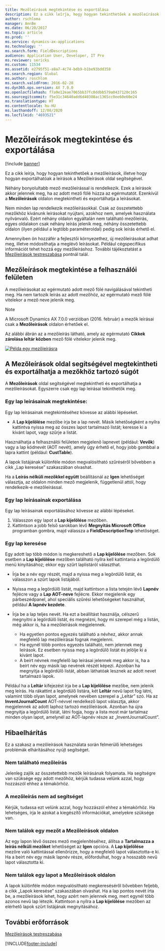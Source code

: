 ```yaml
---
title: Mezőleírások megtekintése és exportálása
description: Ez a cikk leírja, hogy hogyan tekinthetőek a mezőleírások, illetve hogy hogyan exportálhatóak a leírások a Mezőleírások oldal segítségével.
author: rschloma
manager: AnnBe
ms.date: 06/20/2017
ms.topic: article
ms.prod: ''
ms.service: dynamics-ax-applications
ms.technology: ''
ms.search.form: FieldDescriptions
audience: Application User, Developer, IT Pro
ms.reviewer: sericks
ms.custom: 11534
ms.assetid: e2795f51-a8a7-4c74-bdb9-b1be93bdd358
ms.search.region: Global
ms.author: roschlom
ms.search.validFrom: 2016-02-28
ms.dyn365.ops.version: AX 7.0.0
ms.openlocfilehash: f7a9e12eae7065bb37fc0ddbb579a0437120c165
ms.sourcegitcommit: f5e31c34640add6d40308ac1365cc0ee60e60e24
ms.translationtype: HT
ms.contentlocale: hu-HU
ms.lasthandoff: 12/08/2020
ms.locfileid: "4693521"
---
```

# <a name="view-and-export-field-descriptions"></a>Mezőleírások megtekintése és exportálása

[!include [banner](../includes/banner.md)]

Ez a cikk leírja, hogy hogyan tekinthetőek a mezőleírások, illetve hogy hogyan exportálhatóak a leírások a Mezőleírások oldal segítségével.

Néhány bonyolultabb mező mezőleírással is rendelkezik. Ezek a leírások akkor jelennek meg, ha az adott mező fölé húzza az egérmutatót. Ezenkívül a **Mezőleírások** oldalon megtekintheti és exportálhatja a leírásokat.

Nem minden lap rendelkezik mezőleírásokkal. Csak az összetettebb mezőkhöz kívánunk leírásokat nyújtani, azokhoz nem, amelyek használata nyilvánvaló. Ezért néhány oldalon egyáltalán nem található mezőleírás, egyes oldalakon csak néhány leírás jelenik meg, néhány összetettebb oldalon (ilyen például a legtöbb paraméteroldal) pedig sok leírás érhető el.

Amennyiben ön hozzáfér a fejlesztői környezethez, új mezőleírásokat adhat meg, illetve módosíthatja a meglévő leírásokat. Például cégspecifikus információt tehet hozzá egy mezőleíráshoz. További tájékoztatást a [Mezőleírások testreszabása](../../dev-itpro/user-interface/customize-field-help.md) pontnál talál.

## <a name="see-field-descriptions-in-the-user-interface"></a>Mezőleírások megtekintése a felhasználói felületen

A mezőleírásokat az egérmutató adott mező fölé navigálásával tekintheti meg. Ha nem tartozik leírás az adott mezőhöz, az egérmutató mező fölé vitelekor a mező neve jelenik meg.

> [!NOTE]
> A Microsoft Dynamics AX 7.0.0 verzióban (2016. február) a mezők leírásai csak a **Mezőleírások** oldalon érhetőek el.

Az alábbi ábrán az a mezőleírás látható, amely az egérmutató **Cikkek zárolása leltár közben** mező fölé vitelekor jelenik meg.

[![Példa egy mezőleírásra](./media/field-description.png)](./media/field-description.png)

## <a name="use-the-field-descriptions-page-to-view-and-export-field-help"></a>A Mezőleírások oldal segítségével megtekintheti és exportálhatja a mezőkhöz tartozó súgót

A **Mezőleírások** oldal segítségével megtekintheti és exportálhatja a mezőleírásokat. Egyszerre csak egy lap leírásai tekinthetők meg.

### <a name="view-the-descriptions-for-a-page"></a>Egy lap leírásainak megtekintése:

Egy lap leírásainak megtekintéséhez kövesse az alábbi lépéseket.

- A **Lap kijelölése** mezőbe írja be a lap nevét. Másik lehetőségként a nyílra kattintva nyissa meg az összes lapot tartalmazó listát; keresse ki a kívánt lapot, vagy szűrje a listát.

Használhatja a felhasználói felületen megjelenő lapnevet (például: **Vevők**) vagy a lap kódnevét (AOT nevét), amely úgy érhető el, hogy jobb gombbal a lapra kattint (például: **CustTable**).

A lapok listájának különféle módon megvalósítható szűréséről bővebben a cikk „Lap keresése” szakaszában olvashat.

Ha a **Leírás nélküli mezőkkel együtt** beállításnál az **Igen** lehetőséget választja, az oldalon minden mező megjelenik, függetlenül attól, hogy rendelkezik-e mezőleírással.

### <a name="export-the-descriptions-for-a-page"></a>Egy lap leírásainak exportálása

Egy lap leírásainak exportálásához kövesse az alábbi lépéseket.

1. Válasszon egy lapot a **Lap kijelölése** mezőben.
2. Kattintson a jobb felső sarokban lévő **Megnyitás Microsoft Office** programban gombra, majd válassza a **FieldDescriptionTmp** lehetőséget.

### <a name="searching-for-a-page"></a>Egy lap keresése

Egy adott lap több módon is megkereshető a **Lap kijelölése** mezőben. Sok esetben a **Lap kijelölése** mezőben található nyílra kell kattintania a legördülő menü kinyitásához; ekkor egy szűrt laplistáról választhat.

- Írja be a név egy részét, majd a nyissa meg a legördülő listát, és válasszon a szűrt lapok listájából.
- Nyissa meg a legördülő listát, majd kattintson a lista tetején lévő **Lapnév** fejlécre vagy a **Lap AOT-neve** fejlécre. Ekkor megjelenik egy párbeszédpanel, ahol speciális szűrési lehetőségeket használhat, például **A lapnév kezdete**.
- Írja be a lap teljes nevét. Ha ezt a beállítást használja, célszerű megnyitni a legördülő listát, és megnézni, hogy mi szerepel még a listán, még akkor is, ha a mezőleírások megjelennek.

    - Ha egyetlen pontos egyezés található a névhez, akkor annak megfelelő lap mezőleírásai fognak megjelenni.
    - Ha egynél több pontos egyezés található, nem jelennek meg leírások. Ez esetben nyissa meg a legördülő listát és jelölje ki a kívánt lapot.
    - A beírt névnek megfelelő lap leírásai jelennek meg akkor is, ha a beírt név egy másik lap nevének részét képezi. Azonban ha megnyitja a legördülő listát, abban láthatóak lesznek az adott nevet tartalmazó lapok.

Például ha a **Leltár** kifejezést írja be a **Lap kijelölése** mezőbe, nem jelenik meg leírás. Ha rákattint a legördülő listára, két **Leltár** nevű lapot fog látni, valamint több olyan lapot, amelynek nevében szerepel a „Leltár” szó. Ha az **InventJournalCount** AOT-névvel rendelkező lapot választja, akkor megjelennek az adott laphoz tartozó mezőleírások. Azonban ha újra megnyitja a legördülő listát, látni fogja, hogy a lista most már tartalmaz minden olyan lapot, amelynél az AOT-lapnév része az „InventJournalCount”.

## <a name="troubleshooting"></a>Hibaelhárítás

Ez a szakasz a mezőleírások használata során felmerülő lehetséges problémák elhárításához nyújt segítséget.

### <a name="i-cant-find-a-field-description"></a>Nem található mezőleírás

Jelenleg zajlik az összetettebb mezők leírásának folyamata. Ha segítségre van szüksége egy adott mezőhöz, kérjük tudassa velünk azzal, hogy hozzászól ehhez a témakörhöz.

### <a name="the-field-description-isnt-helpful"></a>A mezőleírás nem ad segítséget

Kérjük, tudassa ezt velünk azzal, hogy hozzászól ehhez a témakörhöz. Ha lehetséges, írja le azokat a kiegészítő információkat, amelyekre szüksége van.

### <a name="i-cant-find-a-field-on-the-field-descriptions-page"></a>Nem találok egy mezőt a Mezőleírások oldalon

Az egy lapon lévő összes mező megjelenítéséhez, állítsa a **Tartalmazza a leírás nélküli mezőket** lehetőséget az **Igen** opcióra. A **Lap kijelölése** mezőre való kattintással ellenőrizze, hogy a megfelelő lapot választotta-e ki. Ha a beírt név egy másik lapnév része, előfordulhat, hogy a hosszabb nevű lapot választotta ki.

### <a name="i-cant-find-a-page-on-the-field-descriptions-page"></a>Nem találok egy lapot a Mezőleírások oldalon

A lapok különféle módon megvalósítható megkereséséről bővebben feljebb, a cikk „Lapok keresése” szakaszában olvashat. Ha a lap pontos nevét írta be, a mezőleírások lehet, hogy azért nem jelennek meg, mert egynél több azonos nevű lap létezik. Kattintson a nyílra a **Lap kijelölése** mezőben az elérhető lapok szűrt listájának megnyitásához.

## <a name="additional-resources"></a>További erőforrások

[Mezőleírások testreszabása](../../dev-itpro/user-interface/customize-field-help.md)


[!INCLUDE[footer-include](../../../includes/footer-banner.md)]